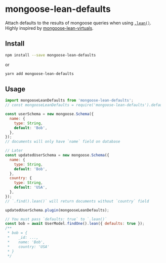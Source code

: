 # mongoose-lean-defaults

Attach defaults to the results of mongoose queries when using [`.lean()`](https://mongoosejs.com/docs/api.html#query_Query-lean).
Highly inspired by [mongoose-lean-virtuals](https://github.com/vkarpov15/mongoose-lean-virtuals).

## Install

```sh
npm install --save mongoose-lean-defaults
```

or

```sh
yarn add mongoose-lean-defaults
```

## Usage

```javascript
import mongooseLeanDefaults from 'mongoose-lean-defaults';
// const mongooseLeanDefaults = require('mongoose-lean-defaults').default;

const userSchema = new mongoose.Schema({
  name: {
    type: String,
    default: 'Bob',
  },
});
// documents will only have `name` field on database

// Later
const updatedUserSchema = new mongoose.Schema({
  name: {
    type: String,
    default: 'Bob',
  },
  country: {
    type: String,
    default: 'USA',
  },
});
// `.find().lean()` will return documents without `country` field

updatedUserSchema.plugin(mongooseLeanDefaults);

// You must pass `defaults: true` to `.lean()`
const bob = await UserModel.findOne().lean({ defaults: true });
/**
 * bob = {
 *    _id: ...,
 *    name: 'Bob',
 *    country: 'USA'
 * }
 */
```
